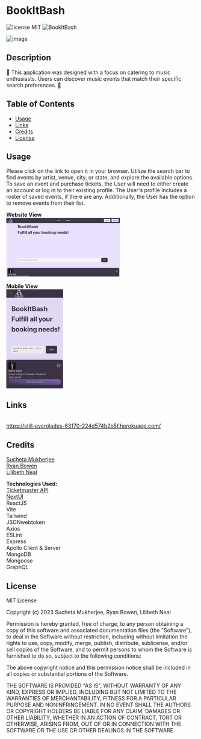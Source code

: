 # BookItBash
![license MIT](https://img.shields.io/badge/license-MIT-green)
![BookItBash](https://img.shields.io/github/languages/top/sucheta90/BookItBash)


![image](./assets/Project.png)

## Description
 🎵 This application was designed with a focus on catering to music enthusiasts. Users can discover music events that match their specific search preferences.  🎵

## Table of Contents
- [Usage](#usage)
- [Links](#links)
- [Credits](#credits)
- [License](#license)

## Usage
Please click on the link to open it in your browser. Utilize the search bar to find events by artist, venue, city, or state, and explore the available options. To save an event and purchase tickets, the User will need to either create an account or log in to their existing profile. The User's profile includes a roster of saved events, if there are any. Additionally, the User has the option to remove events from their list.
    
**Website View**
<br><img src="./images/screenshot1.png"  width="60%" height="30%">

**Mobile View**
<br><img src="./images/screenshot2.png"  width="30%" height="60%">

## Links
<br>https://still-everglades-63170-224d574b2b5f.herokuapp.com/

## Credits
<a href="https://github.com/sucheta90">Sucheta Mukherjee</a>
<br><a href="https://github.com/RyanTheSCholar">Ryan Bowen</a>
<br><a href="https://github.com/lilym036">Lilibeth Neal</a>

**Technologies Used:**
<br><a href="https://developer.ticketmaster.com/products-and-docs/">Ticketmaster API</a>
<br><a href="https://nextui.org/">NextUI</a>
<br>ReactJS
<br>Vite
<br>Tailwind
<br>JSONwebtoken
<br>Axios
<br>ESLint
<br>Express
<br>Apollo Client & Server
<br>MongoDB
<br>Mongoose
<br>GraphQL


## License

MIT License

Copyright (c) 2023 Sucheta Mukherjee, Ryan Bowen, Lilibeth Neal

Permission is hereby granted, free of charge, to any person obtaining a copy
of this software and associated documentation files (the "Software"), to deal
in the Software without restriction, including without limitation the rights
to use, copy, modify, merge, publish, distribute, sublicense, and/or sell
copies of the Software, and to permit persons to whom the Software is
furnished to do so, subject to the following conditions:

The above copyright notice and this permission notice shall be included in all
copies or substantial portions of the Software.

THE SOFTWARE IS PROVIDED "AS IS", WITHOUT WARRANTY OF ANY KIND, EXPRESS OR
IMPLIED, INCLUDING BUT NOT LIMITED TO THE WARRANTIES OF MERCHANTABILITY,
FITNESS FOR A PARTICULAR PURPOSE AND NONINFRINGEMENT. IN NO EVENT SHALL THE
AUTHORS OR COPYRIGHT HOLDERS BE LIABLE FOR ANY CLAIM, DAMAGES OR OTHER
LIABILITY, WHETHER IN AN ACTION OF CONTRACT, TORT OR OTHERWISE, ARISING FROM,
OUT OF OR IN CONNECTION WITH THE SOFTWARE OR THE USE OR OTHER DEALINGS IN THE
SOFTWARE.

